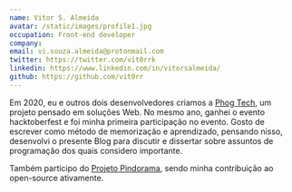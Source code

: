 ```yaml
---
name: Vitor S. Almeida
avatar: /static/images/profile1.jpg
occupation: Front-end developer
company:
email: vi.souza.almeida@protonmail.com
twitter: https://twitter.com/vit0rrk
linkedin: https://www.linkedin.com/in/vitorsalmeida/
github: https://github.com/vit0rr
---
```


Em 2020, eu e outros dois desenvolvedores criamos a [Phog Tech](https://phogtech.vercel.app/), um projeto pensado em soluções Web. No mesmo ano, ganhei o evento hacktoberfest e foi minha primeira participação no evento.
Gosto de escrever como método de memorização e aprendizado, pensando nisso, desenvolvi o presente Blog para discutir e dissertar sobre assuntos de programação dos quais considero importante.

Também participo do [Projeto Pindorama](https://github.com/Projeto-Pindorama), sendo minha contribuição ao open-source ativamente.

